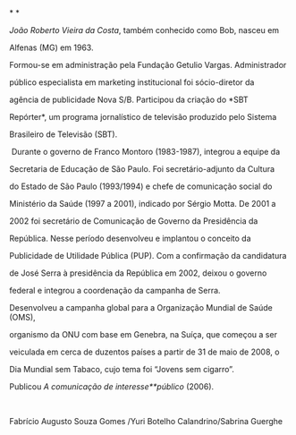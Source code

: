 

* *



*João Roberto Vieira da Costa*, também conhecido como Bob, nasceu em

Alfenas (MG) em 1963.



Formou-se em administração pela Fundação Getulio Vargas. Administrador

público especialista em marketing institucional foi sócio-diretor da

agência de publicidade Nova S/B. Participou da criação do *SBT

Repórter*, um programa jornalístico de televisão produzido pelo Sistema

Brasileiro de Televisão (SBT).



 Durante o governo de Franco Montoro (1983-1987), integrou a equipe da

Secretaria de Educação de São Paulo. Foi secretário-adjunto da Cultura

do Estado de São Paulo (1993/1994) e chefe de comunicação social do

Ministério da Saúde (1997 a 2001), indicado por Sérgio Motta. De 2001 a

2002 foi secretário de Comunicação de Governo da Presidência da

República. Nesse período desenvolveu e implantou o conceito da

Publicidade de Utilidade Pública (PUP). Com a confirmação da candidatura

de José Serra à presidência da República em 2002, deixou o governo

federal e integrou a coordenação da campanha de Serra.



Desenvolveu a campanha global para a Organização Mundial de Saúde (OMS),

organismo da ONU com base em Genebra, na Suíça, que começou a ser

veiculada em cerca de duzentos países a partir de 31 de maio de 2008, o

Dia Mundial sem Tabaco, cujo tema foi “Jovens sem cigarro”.



Publicou *A comunicação de interesse**público* (2006).



 



Fabrício Augusto Souza Gomes /Yuri Botelho Calandrino/Sabrina Guerghe



 



